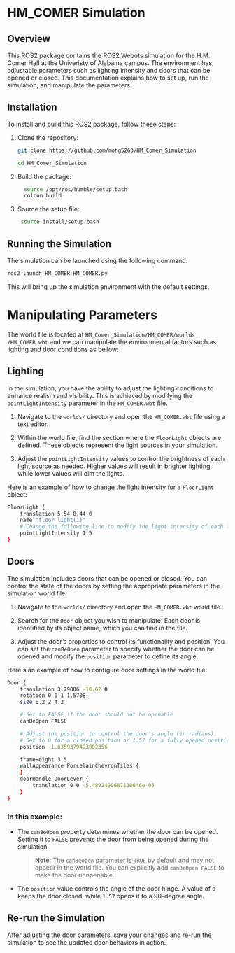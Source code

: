 # HM_COMER Simulation

## Overview

This ROS2 package contains the ROS2 Webots simulation for the H.M. Comer Hall at the Univeristy of Alabama campus. The environment has adjustable parameters such as lighting intensity and doors that can be opened or closed. This documentation explains how to set up, run the simulation, and manipulate the parameters.

## Installation

To install and build this ROS2 package, follow these steps:

1. Clone the repository:
   ```bash
   git clone https://github.com/mohg5263/HM_Comer_Simulation

   cd HM_Comer_Simulation
    ```

2. Build the package:
   ```bash
     source /opt/ros/humble/setup.bash
     colcon build
     ```

3. Source the setup file:
   ```bash
    source install/setup.bash
    ```

## Running the Simulation
The simulation can be launched using the following command:

```bash
ros2 launch HM_COMER HM_COMER.py
```

This will bring up the simulation environment with the default settings.

# Manipulating Parameters
The world file is located at  `HM_Comer_Simulation/HM_COMER/worlds
/HM_COMER.wbt` and we can manipulate the environmental factors such as lighting and door conditions as bellow:

## Lighting
In the simulation, you have the ability to adjust the lighting conditions to enhance realism and visibility. This is achieved by modifying the `pointLightIntensity` parameter in the `HM_COMER.wbt` file. 


1. Navigate to the `worlds/` directory and open the `HM_COMER.wbt` file using a text editor.


2. Within the world file, find the section where the `FloorLight` objects are defined. These objects represent the light sources in your simulation.


3. Adjust the `pointLightIntensity` values to control the brightness of each light source as needed. Higher values will result in brighter lighting, while lower values will dim the lights.


Here is an example of how to change the light intensity for a `FloorLight` object:

```bash
FloorLight {
    translation 5.54 8.44 0
    name "floor light(1)"
    # Change the following line to modify the light intensity of each light bulb
    pointLightIntensity 1.5   
}
```



## Doors
The simulation includes doors that can be opened or closed. You can control the state of the doors by setting the appropriate parameters in the simulation world file.

1. Navigate to the `worlds/` directory and open the `HM_COMER.wbt` world file.

2. Search for the `Door` object you wish to manipulate. Each door is identified by its object name, which you can find in the file.

3. Adjust the door’s properties to control its functionality and position. You can set the `canBeOpen` parameter to specify whether the door can be opened and modify the `position` parameter to define its angle.

Here's an example of how to configure door settings in the world file:

```bash
Door {
    translation 3.79006 -10.62 0
    rotation 0 0 1 1.5708
    size 0.2 2 4.2

    # Set to FALSE if the door should not be openable
    canBeOpen FALSE

    # Adjust the position to control the door's angle (in radians).
    # Set to 0 for a closed position or 1.57 for a fully opened position (90 degrees).
    position -1.0359379493002356

    frameHeight 3.5
    wallAppearance PorcelainChevronTiles {
    }
    doorHandle DoorLever {
        translation 0 0 -5.4892490687130646e-05
    }
}
```

### In this example:

- The `canBeOpen` property determines whether the door can be opened. Setting it to `FALSE` prevents the door from being opened during the simulation. 

    > **Note**: The `canBeOpen` parameter is `TRUE` by default and may not appear in the world file. You can explicitly add `canBeOpen FALSE` to make the door unopenable.


  
- The `position` value controls the angle of the door hinge. A value of `0` keeps the door closed, while `1.57` opens it to a 90-degree angle.


## Re-run the Simulation

After adjusting the door parameters, save your changes and re-run the simulation to see the updated door behaviors in action. 



